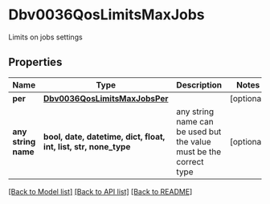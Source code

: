 # Dbv0036QosLimitsMaxJobs

Limits on jobs settings

## Properties
Name | Type | Description | Notes
------------ | ------------- | ------------- | -------------
**per** | [**Dbv0036QosLimitsMaxJobsPer**](Dbv0036QosLimitsMaxJobsPer.md) |  | [optional] 
**any string name** | **bool, date, datetime, dict, float, int, list, str, none_type** | any string name can be used but the value must be the correct type | [optional]

[[Back to Model list]](../README.md#documentation-for-models) [[Back to API list]](../README.md#documentation-for-api-endpoints) [[Back to README]](../README.md)


